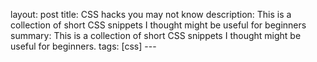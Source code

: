 layout: post title: CSS hacks you may not know description: This is a collection of short CSS snippets I thought might be useful for beginners summary: This is a collection of short CSS snippets I thought might be useful for beginners. tags: [css] ---

